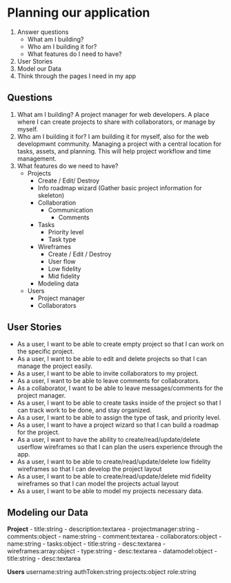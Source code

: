 # Planning our application

1. Answer questions
	- What am I building?
	- Who am I building it for?
	- What features do I need to have?
2. User Stories
3. Model our Data
4. Think through the pages I need in my app

## Questions

1. What am I building? A project manager for web developers. A place where I can create projects to share with collaborators, or manage by myself.   
2. Who am I building it for?  I am building it for myself, also for the web developmwnt community. Managing a project with a central location for tasks, assets, and planning. This will help project workflow and time management.
3. What features do we need to have?
	- Projects
		- Create / Edit/ Destroy
		- Info roadmap wizard (Gather basic project information for skeleton)
		- Collaboration
			- Communication
				- Comments
		- Tasks
			- Priority level
			- Task type
		- Wireframes
			- Create / Edit / Destroy
			- User flow
			- Low fidelity
			- Mid fidelity
		- Modeling data
	- Users
		- Project manager
		- Collaborators

## User Stories

- As a user, I want to be able to create empty project so that I can work on the specific project.
- As a user, I want to be able to edit and delete projects so that I can manage the project easily.
- As a user, I want to be able to invite collaborators to my project.
- As a user, I want to be able to leave comments for collaborators.
- As a collaborator, I want to be able to leave messages/comments for the project manager.
- As a user, I want to be able to create tasks inside of the project so that I can track work to be done, and stay organized.
- As a user, I want to be able to assign the type of task, and priority level.
- As a user, I want to have a project wizard so that I can build a roadmap for the project.
- As a user, I want to have the ability to create/read/update/delete userflow wireframes so that I can plan the users experience through the app.
- As a user, I want to be able to create/read/update/delete low fidelity wireframes so that I can develop the project layout
- As a user, I want to be able to create/read/update/delete mid fidelity wireframes so that I can model the projects actual layout
- As a user, I want to be able to model my projects necessary data.
	
	

## Modeling our Data

**Project**
	- title:string
	- description:textarea
	- projectmanager:string
	- comments:object
		- name:string
		- comment:textarea
	- collaborators:object
		- name:string
	- tasks:object
		- title:string
		- desc:textarea
	- wireframes:array:object
		- type:string
		- desc:textarea
	- datamodel:object
		- title:string
		- desc:textarea

**Users**
	username:string
	authToken:string
	projects:object
	role:string
